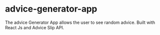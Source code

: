 # advice-generator-app
The advice Generator App allows the user to see random advice. Built with React Js and Advice Slip API.




